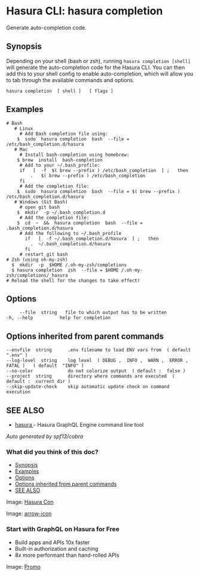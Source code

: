 # Hasura CLI: hasura completion

Generate auto-completion code.

## Synopsis​

Depending on your shell (bash or zsh), running `hasura completion [shell]` will generate the auto-completion code for the Hasura CLI. You can then add this to your shell config to enable auto-completion, which will allow you to tab through the available commands and options.

`hasura completion  [ shell ]   [ flags ]`

## Examples​

```
# Bash
   # Linux
     # Add Bash completion file using:
    $  sudo  hasura completion  bash  --file = /etc/bash_completion.d/hasura
   # Mac
     # Install bash-completion using homebrew:
    $ brew  install  bash-completion
     # Add to your ~/.bash_profile:
     if   [  -f  $( brew --prefix ) /etc/bash_completion  ] ;   then
         .   $( brew --prefix ) /etc/bash_completion
     fi
     # Add the completion file:
    $  sudo  hasura completion  bash  --file = $( brew --prefix ) /etc/bash_completion.d/hasura
   # Windows (Git Bash)
     # open git bash
    $  mkdir  -p ~/.bash_completion.d
     # Add the completion file:
    $  cd  ~  &&  hasura completion  bash  --file = .bash_completion.d/hasura
     # Add the following to ~/.bash_profile
       if   [  -f ~/.bash_completion.d/hasura  ] ;   then
         .  ~/.bash_completion.d/hasura
       fi
     # restart git bash
# Zsh (using oh-my-zsh)
  $  mkdir  -p  $HOME /.oh-my-zsh/completions
  $ hasura completion  zsh  --file = $HOME /.oh-my-zsh/completions/_hasura
# Reload the shell for the changes to take effect!
```

## Options​

```
     --file  string   file to which output has to be written
-h, --help          help for completion
```

## Options inherited from parent commands​

```
--envfile  string      .env filename to load ENV vars from  ( default  ".env" )
--log-level  string    log level  ( DEBUG ,  INFO ,  WARN ,  ERROR ,  FATAL )   ( default  "INFO" )
--no-color             do not colorize output  ( default :  false )
--project  string      directory where commands are executed  ( default :  current dir )
--skip-update-check    skip automatic update check on command execution
```

## SEE ALSO​

- [ hasura ](https://hasura.io/docs/latest/hasura-cli/commands/hasura/)- Hasura GraphQL Engine command line tool


 *Auto generated by spf13/cobra* 

### What did you think of this doc?

- [ Synopsis ](https://hasura.io/docs/latest/hasura-cli/commands/hasura_completion/#synopsis)
- [ Examples ](https://hasura.io/docs/latest/hasura-cli/commands/hasura_completion/#examples)
- [ Options ](https://hasura.io/docs/latest/hasura-cli/commands/hasura_completion/#options)
- [ Options inherited from parent commands ](https://hasura.io/docs/latest/hasura-cli/commands/hasura_completion/#options-inherited-from-parent-commands)
- [ SEE ALSO ](https://hasura.io/docs/latest/hasura-cli/commands/hasura_completion/#see-also)


Image: [ Hasura Con ](https://res.cloudinary.com/dh8fp23nd/image/upload/v1686154570/hasura-con-2023/has-con-light-date_r2a2ud.png)

Image: [ arrow-icon ](https://res.cloudinary.com/dh8fp23nd/image/upload/v1683723549/main-web/chevron-right_ldbi7d.png)

### Start with GraphQL on Hasura for Free

- Build apps and APIs 10x faster
- Built-in authorization and caching
- 8x more performant than hand-rolled APIs


Image: [ Promo ](https://hasura.io/docs/assets/images/hasura-free-ff60e409244e0ea12b5a3045d1a9096b.png)